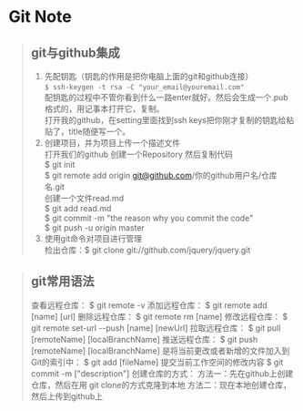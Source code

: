 Git Note
==========

> ## git与github集成
> 1. 先配钥匙（钥匙的作用是把你电脑上面的git和github连接）<br/>
`$ ssh-keygen -t rsa -C "your_email@youremail.com"`<br/>
配钥匙的过程中不管你看到什么一路enter就好。然后会生成一个.pub格式的，用记事本打开它，复制。<br/>
打开我的github，在setting里面找到ssh keys把你刚才复制的钥匙给粘贴了，title随便写一个。<br/>
> 2. 创建项目，并为项目上传一个描述文件<br/>
打开我们的github 创建一个Repository 然后复制代码<br/>
$ git init<br/>
$ git remote add origin git@github.com/你的github用户名/仓库名.git<br/>
创建一个文件read.md<br/>
$ git add read.md<br/>
$ git commit -m "the reason why you commit the code"<br/>
$ git push -u origin master<br/>
> 3. 使用git命令对项目进行管理<br/>
检出仓库：$ git clone git://github.com/jquery/jquery.git

> ## git常用语法
> 查看远程仓库：
$ git remote -v
添加远程仓库：
$ git remote add [name] [url]
删除远程仓库：
$ git remote rm [name]
修改远程仓库：
$ git remote set-url --push [name] [newUrl]
拉取远程仓库：
$ git pull [remoteName] [localBranchName]
推送远程仓库：
$ git push [remoteName] [localBranchName]
是将当前更改或者新增的文件加入到Git的索引中：
$ git add [fileName]
提交当前工作空间的修改内容
$ git commit -m ["description"]
创建仓库的方式：
方法一：先在github上创建仓库，然后在用 git clone的方式克隆到本地
方法二：现在本地创建仓库，然后上传到github上
